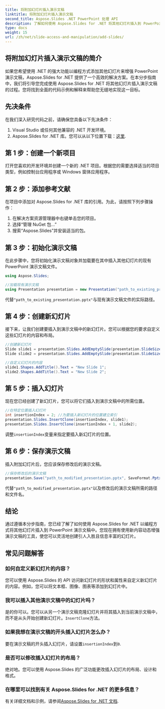 ```yaml
---
title: 将附加幻灯片插入演示文稿
linktitle: 将附加幻灯片插入演示文稿
second_title: Aspose.Slides .NET PowerPoint 处理 API
description: 了解如何使用 Aspose.Slides for .NET 将其他幻灯片插入到 PowerPoint 演示文稿中。本分步指南提供了源代码示例和详细说明，可帮助您无缝增强演示文稿。包括可定制的内容、插入提示和常见问题解答。
type: docs
weight: 15
url: /zh/net/slide-access-and-manipulation/add-slides/
---
```


## 将附加幻灯片插入演示文稿的简介

如果您希望使用 .NET 的强大功能以编程方式添加其他幻灯片来增强 PowerPoint 演示文稿，Aspose.Slides for .NET 提供了一个高效的解决方案。在本分步指南中，我们将引导您完成使用 Aspose.Slides for .NET 将其他幻灯片插入演示文稿的过程。您将找到全面的代码示例和解释来帮助您无缝地实现这一目标。

## 先决条件

在我们深入研究代码之前，请确保您具备以下先决条件：

1. Visual Studio 或任何其他兼容的 .NET 开发环境。
2.  Aspose.Slides for .NET 库。您可以从以下位置下载：[这里](https://releases.aspose.com/slides/net/).

## 第 1 步：创建一个新项目

打开您喜欢的开发环境并创建一个新的 .NET 项目。根据您的需要选择适当的项目类型，例如控制台应用程序或 Windows 窗体应用程序。

## 第 2 步：添加参考文献

在项目中添加对 Aspose.Slides for .NET 库的引用。为此，请按照下列步骤操作：

1. 在解决方案资源管理器中右键单击您的项目。
2. 选择“管理 NuGet 包...”
3. 搜索“Aspose.Slides”并安装适当的包。

## 第 3 步：初始化演示文稿

在此步骤中，您将初始化演示文稿对象并加载要在其中插入其他幻灯片的现有 PowerPoint 演示文稿文件。

```csharp
using Aspose.Slides;

//加载现有演示文稿
using Presentation presentation = new Presentation("path_to_existing_presentation.pptx");
```

代替`"path_to_existing_presentation.pptx"`与现有演示文稿文件的实际路径。

## 第 4 步：创建新幻灯片

接下来，让我们创建要插入到演示文稿中的新幻灯片。您可以根据您的要求自定义这些幻灯片的内容和布局。

```csharp
//创建新幻灯片
Slide slide1 = presentation.Slides.AddEmptySlide(presentation.SlideSize);
Slide slide2 = presentation.Slides.AddEmptySlide(presentation.SlideSize);

//自定义幻灯片的内容
slide1.Shapes.AddTitle().Text = "New Slide 1";
slide2.Shapes.AddTitle().Text = "New Slide 2";
```

## 第 5 步：插入幻灯片

现在您已经创建了新幻灯片，您可以将它们插入到演示文稿中的所需位置。

```csharp
//在特定位置插入幻灯片
int insertionIndex = 2; //为要插入新幻灯片的位置建立索引
presentation.Slides.InsertClone(insertionIndex, slide1);
presentation.Slides.InsertClone(insertionIndex + 1, slide2);
```

调整`insertionIndex`变量来指定要插入新幻灯片的位置。

## 第 6 步：保存演示文稿

插入附加幻灯片后，您应该保存修改后的演示文稿。

```csharp
//保存修改后的演示文稿
presentation.Save("path_to_modified_presentation.pptx", SaveFormat.Pptx);
```

代替`"path_to_modified_presentation.pptx"`以及修改后的演示文稿所需的路径和文件名。

## 结论

通过遵循本分步指南，您已经了解了如何使用 Aspose.Slides for .NET 以编程方式将其他幻灯片插入到 PowerPoint 演示文稿中。您现在拥有使用新内容动态增强演示文稿的工具，使您可以灵活地创建引人入胜且信息丰富的幻灯片。

## 常见问题解答

### 如何自定义新幻灯片的内容？

您可以使用 Aspose.Slides 的 API 访问新幻灯片的形状和属性来自定义新幻灯片的内容。例如，您可以将文本框、图像、图表等添加到幻灯片中。

### 我可以插入其他演示文稿中的幻灯片吗？

是的你可以。您可以从另一个演示文稿克隆幻灯片并将其插入到当前演示文稿中，而不是从头开始创建新幻灯片。`InsertClone`方法。

### 如果我想在演示文稿的开头插入幻灯片怎么办？

要在演示文稿的开头插入幻灯片，请设置`insertionIndex`到`0`.

### 是否可以修改插入幻灯片的布局？

绝对地。您可以使用 Aspose.Slides 的广泛功能更改插入幻灯片的布局、设计和格式。

### 在哪里可以找到有关 Aspose.Slides for .NET 的更多信息？

有关详细文档和示例，请参阅[Aspose.Slides for .NET 文档](https://reference.aspose.com/slides/net/).